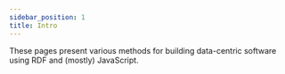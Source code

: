 ```yaml
---
sidebar_position: 1
title: Intro
---
```


These pages present various methods for building data-centric software using RDF and (mostly) JavaScript.
